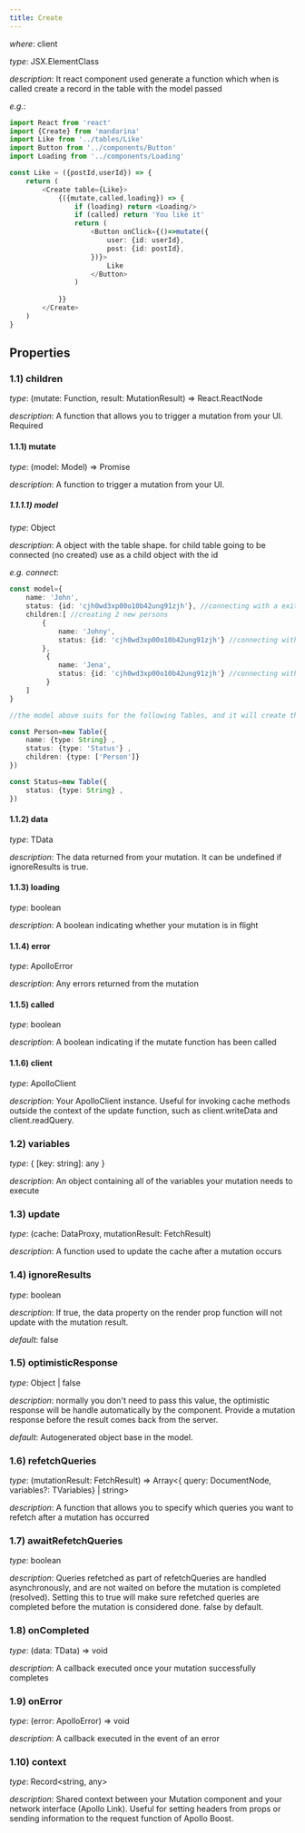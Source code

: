 ```yaml
---
title: Create
---
```

*where*: client 

*type*: JSX.ElementClass

*description*: It react component used generate a function which when is called create a record in the table with the model passed
    
*e.g.*:

```typescript jsx
import React from 'react'
import {Create} from 'mandarina'
import Like from '../tables/Like'
import Button from '../components/Button'
import Loading from '../components/Loading'

const Like = ({postId,userId}) => {
    return (
        <Create table={Like}>
            {({mutate,called,loading}) => {
                if (loading) return <Loading/>
                if (called) return 'You like it'
                return (
                    <Button onClick={()=>mutate({
                        user: {id: userId},
                        post: {id: postId},
                    })}>
                        Like
                    </Button>
                )
                
            }}
        </Create>
    )
}

```

## Properties

### 1.1) children

*type*:  (mutate: Function, result: MutationResult) => React.ReactNode

*description*: A function that allows you to trigger a mutation from your UI. Required

#### 1.1.1) mutate

*type*: (model: Model) => Promise

*description*: A function to trigger a mutation from your UI. 

##### 1.1.1.1) model

*type*: Object

*description*: A object with the table shape. for child table going to be connected (no created) use as a child object with the id 

*e.g. connect*:

```typescript jsx
const model={
    name: 'John',
    status: {id: 'cjh0wd3xp00o10b42ung91zjh'}, //connecting with a exiting status
    children:[ //creating 2 new persons
        {
            name: 'Johny',
            status: {id: 'cjh0wd3xp00o10b42ung91zjh'} //connecting with a exiting status
        },
         {
            name: 'Jena',
            status: {id: 'cjh0wd3xp00o10b42ung91zjh'} //connecting with a exiting status
         }
    ]
}

//the model above suits for the following Tables, and it will create three persons (John, Johny, Jena) and connected then to status 'cjh0wd3xp00o10b42ung91zjh'

const Person=new Table({
    name: {type: String} ,
    status: {type: 'Status'} ,
    children: {type: ['Person']}
})

const Status=new Table({
    status: {type: String} ,
})

```

#### 1.1.2) data

*type*: TData

*description*: The data returned from your mutation. It can be undefined if ignoreResults is true.

#### 1.1.3) loading

*type*: boolean

*description*: A boolean indicating whether your mutation is in flight

#### 1.1.4) error

*type*: ApolloError
 
*description*: Any errors returned from the mutation

#### 1.1.5) called

*type*: boolean
 
*description*: A boolean indicating if the mutate function has been called

#### 1.1.6) client

*type*: ApolloClient
 
*description*: Your ApolloClient instance. Useful for invoking cache methods outside the context of the update function, such as client.writeData and client.readQuery.


### 1.2) variables

*type*: { [key: string]: any }

*description*: An object containing all of the variables your mutation needs to execute

### 1.3) update

*type*: (cache: DataProxy, mutationResult: FetchResult)

*description*: A function used to update the cache after a mutation occurs

### 1.4) ignoreResults

*type*: boolean

*description*: If true, the data property on the render prop function will not update with the mutation result.

*default*: false

### 1.5) optimisticResponse

*type*: Object | false

*description*: normally you don't need to pass this value, the optimistic response will be handle automatically by the component. Provide a mutation response before the result comes back from the server.

*default*: Autogenerated object base in the model.

### 1.6) refetchQueries

*type*: (mutationResult: FetchResult) => Array<{ query: DocumentNode, variables?: TVariables} | string>

*description*: A function that allows you to specify which queries you want to refetch after a mutation has occurred

### 1.7) awaitRefetchQueries

*type*: boolean

*description*: Queries refetched as part of refetchQueries are handled asynchronously, and are not waited on before the mutation is completed (resolved). Setting this to true will make sure refetched queries are completed before the mutation is considered done. false by default.

### 1.8) onCompleted

*type*: (data: TData) => void

*description*: A callback executed once your mutation successfully completes

### 1.9) onError

*type*: (error: ApolloError) => void

*description*: A callback executed in the event of an error

### 1.10) context

*type*: Record<string, any>

*description*: Shared context between your Mutation component and your network interface (Apollo Link). Useful for setting headers from props or sending information to the request function of Apollo Boost.